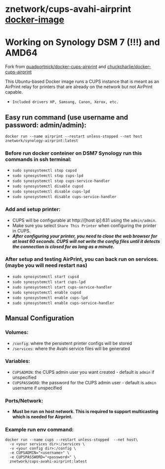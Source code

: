 # znetwork/cups-avahi-airprint [docker-image](https://hub.docker.com/r/znetwork/synology-airprint)

# Working on Synology DSM 7 (!!!) and AMD64

Fork from [quadportnick/docker-cups-airprint](https://github.com/quadportnick/docker-cups-airprint) and [chuckcharlie/docker-cups-airprint](https://github.com/chuckcharlie/docker-cups-airprint)

This Ubuntu-based Docker image runs a CUPS instance that is meant as an AirPrint relay for printers that are already on the network but not AirPrint capable.
* `Included drivers HP, Samsung, Canon, Xerox, etc.`

## Easy run command (use username and password: admin/admin):
```docker run --name airprint --restart unless-stopped --net host znetwork/synology-airprint:latest```

### Before run docker conteiner on DSM7 Synology run this commands in ssh terminal:
* `sudo synosystemctl stop cupsd`
* `sudo synosystemctl stop cups-lpd`
* `sudo synosystemctl stop cups-service-handler`
* `sudo synosystemctl disable cupsd`
* `sudo synosystemctl disable cups-lpd`
* `sudo synosystemctl disable cups-service-handler`

### Add and setup printer:
* CUPS will be configurable at http://[host ip]:631 using the `admin/admin`.
* Make sure you select `Share This Printer` when configuring the printer in CUPS.
* ***After configuring your printer, you need to close the web browser for at least 60 seconds. CUPS will not write the config files until it detects the connection is closed for as long as a minute.***

### After setup and testing AirPrint, you can back run on services. (maybe you will need restart nas)
* `sudo synosystemctl start cupsd`
* `sudo synosystemctl start cups-lpd`
* `sudo synosystemctl start cups-service-handler`
* `sudo synosystemctl enable cupsd`
* `sudo synosystemctl enable cups-lpd`
* `sudo synosystemctl enable cups-service-handler`

## Manual Configuration

### Volumes:
* `/config`: where the persistent printer configs will be stored
* `/services`: where the Avahi service files will be generated

### Variables:
* `CUPSADMIN`: the CUPS admin user you want created - default is `admin` if unspecified
* `CUPSPASSWORD`: the password for the CUPS admin user - default is `admin` username if unspecified

### Ports/Network:
* **Must be run on host network. This is required to support multicasting which is needed for Airprint.**


### Example run env command:
```
docker run --name cups --restart unless-stopped  --net host\
  -v <your services dir>:/services \
  -v <your config dir>:/config \
  -e CUPSADMIN="<username>" \
  -e CUPSPASSWORD="<password>" \
  znetwork/cups-avahi-airprint:latest
```
